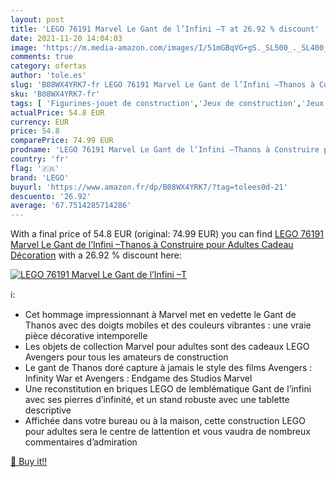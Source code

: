 ```yaml
---
layout: post
title: 'LEGO 76191 Marvel Le Gant de l’Infini –T at 26.92 % discount'
date: 2021-11-20 14:04:03
image: 'https://m.media-amazon.com/images/I/51mGBqVG+gS._SL500_._SL400_.jpg'
comments: true
category: ofertas
author: 'tole.es'
slug: 'B08WX4YRK7-fr LEGO 76191 Marvel Le Gant de l’Infini –Thanos à Construire...'
sku: 'B08WX4YRK7-fr'
tags: [ 'Figurines-jouet de construction','Jeux de construction','Jeux et Jouets','Jeux et jouets','Sets de jeux de construction','lego', ]
actualPrice: 54.8 EUR
currency: EUR
price: 54.8
comparePrice: 74.99 EUR
prodname: 'LEGO 76191 Marvel Le Gant de l’Infini –Thanos à Construire pour Adultes  Cadeau  Décoration'
country: 'fr'
flag: '🇫🇷'
brand: 'LEGO'
buyurl: 'https://www.amazon.fr/dp/B08WX4YRK7/?tag=tolees0d-21'
descuento: '26.92'
average: '67.7514285714286'
---
```


With a final price of 54.8 EUR (original: 74.99 EUR) you can find [LEGO 76191 Marvel Le Gant de l’Infini –Thanos à Construire pour Adultes  Cadeau  Décoration](https://www.amazon.fr/dp/B08WX4YRK7/?tag=tolees0d-21) with a  26.92 % discount here:

[![LEGO 76191 Marvel Le Gant de l’Infini –T](https://m.media-amazon.com/images/I/51mGBqVG+gS._SL500_._SL400_.jpg)](https://www.amazon.fr/dp/B08WX4YRK7/?tag=tolees0d-21)

ℹ️:

- Cet hommage impressionnant à Marvel met en vedette le Gant de Thanos avec des doigts mobiles et des couleurs vibrantes : une vraie pièce décorative intemporelle
- Les objets de collection Marvel pour adultes sont des cadeaux LEGO Avengers pour tous les amateurs de construction
- Le gant de Thanos doré capture à jamais le style des films Avengers : Infinity War et Avengers : Endgame des Studios Marvel
- Une reconstitution en briques LEGO de lemblématique Gant de l’infini avec ses pierres d’infinité, et un stand robuste avec une tablette descriptive
- Affichée dans votre bureau ou à la maison, cette construction LEGO pour adultes sera le centre de lattention et vous vaudra de nombreux commentaires d’admiration

[🛒 Buy it!!](https://www.amazon.fr/dp/B08WX4YRK7/?tag=tolees0d-21)
